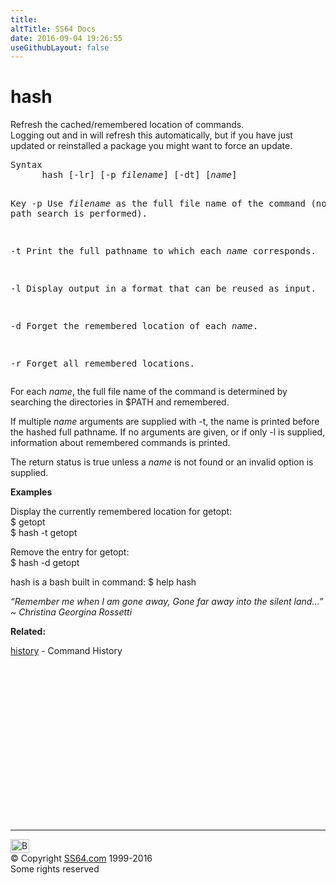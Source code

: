 ```yaml
---
title:
altTitle: SS64 Docs
date: 2016-09-04 19:26:55
useGithubLayout: false
---
```

<!-- #BeginLibraryItem "/Library/head_osx.lbi" --><!-- #EndLibraryItem --><h1>hash</h1> 
<p>Refresh the cached/remembered location of commands. <br>
Logging out and in will refresh this automatically, but if you have just updated or reinstalled a package you might want to force an update.</p>
<pre>Syntax
      hash [-lr] [-p <i>filename</i>] [-dt] [<i>name</i>]

Key
   -p   Use <i>filename </i>as the full file name of the command (no path search is performed).

   -t   Print the full pathname to which each <i>name</i> corresponds.

   -l   Display output in a format that can be reused as input.

   -d   Forget the remembered location of each <i>name</i>.

   -r   Forget all remembered locations.</pre>
<p> For each <i>name</i>, the full file name of the command is determined by searching the directories in $PATH and remembered.</p>
<p>  If multiple <i>name </i>arguments are supplied with -t, the name is printed before the hashed full pathname. If no arguments are given, or if only -l is supplied, information about remembered commands is printed. </p>
<p>The return status is true unless a <i>name </i>is not found or an invalid option is supplied.</p>
<p><b>Examples</b></p>
<p>Display the currently remembered location for getopt:<br>
<span class="code">$ getopt<br>
$ hash -t getopt</span></p>
<p>Remove the  entry for getopt:<br>
<span class="code">$ hash -d getopt</span></p>
<p>hash is a bash built in command: <span class="code"> $ help hash </span></p>
<p class="quote"><i>“Remember me when I am gone away,
Gone far away into the silent land...” ~ Christina Georgina Rossetti </i></p>
<p><b>Related:</b></p>
<p>
  <a href="history.html">history</a> - Command History</p><!-- #BeginLibraryItem "/Library/foot_osx.lbi" --><p>
<!-- OSX300 -->
<ins class="adsbygoogle" style="display:inline-block;width:300px;height:250px" data-ad-client="ca-pub-6140977852749469" data-ad-slot="1823340303"></ins>
<script>
(adsbygoogle = window.adsbygoogle || []).push({});
</script></p>
<hr>
<div id="bl" class="footer"><a href="hash.html#"><img src="../images/top.png" width="30" height="22" alt="Back to the Top"></a></div>
<div id="br" class="footer, tagline">© Copyright <a href="http://ss64.com/">SS64.com</a> 1999-2016<br>
Some rights reserved</div><!-- #EndLibraryItem -->
